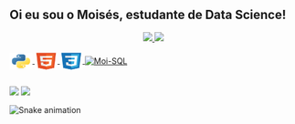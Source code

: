 ## Oi eu sou o Moisés, estudante de Data Science!
<div align="center">
  <a href="https://github.com/moisesrcastro">
  <img height="48%" src="https://github-readme-stats.vercel.app/api?username=moisesrcastro&show_icons=true&theme=dracula&include_all_commits=true&count_private=true"/>
  <img height="48%" src="https://github-readme-stats.vercel.app/api/top-langs/?username=moisesrcastro&layout=compact&langs_count=7&theme=dracula"/>
</div>
<div style="display: inline_block"><br>
  <img align="center" alt="Moi-Python" height="30" width="40" src="https://raw.githubusercontent.com/devicons/devicon/master/icons/python/python-original.svg">
  <img align="center" alt="Moi-HTML5" height="30" width="40"src="https://raw.githubusercontent.com/devicons/devicon/master/icons/html5/html5-original.svg">
  <img align="center" alt="Moi-CSS" height="30" width="40"src="https://raw.githubusercontent.com/devicons/devicon/master/icons/css3/css3-original.svg">
  <img align="center" alt="Moi-SQL" height="30" width="40"src="https://cdn.jsdelivr.net/gh/devicons/devicon/icons/mysql/mysql-original.svg" >
  </div>
  
  ##
 
<div> 
  <a href="https://www.linkedin.com/in/mois%C3%A9s-castro/" target="_blank"><img src="https://img.shields.io/badge/-LinkedIn-%230077B5?style=for-the-badge&logo=linkedin&logoColor=white" target="_blank"></a>
  <a href = "mailto:moises.castro@usp.br"><img src="https://img.shields.io/badge/-Gmail-%23333?style=for-the-badge&logo=gmail&logoColor=white" target="_blank"></a>
 
  ![Snake animation](https://github.com/moisesrcastro/moisesrcastro/blob/output/github-contribution-grid-snake.svg)
 
</div>

